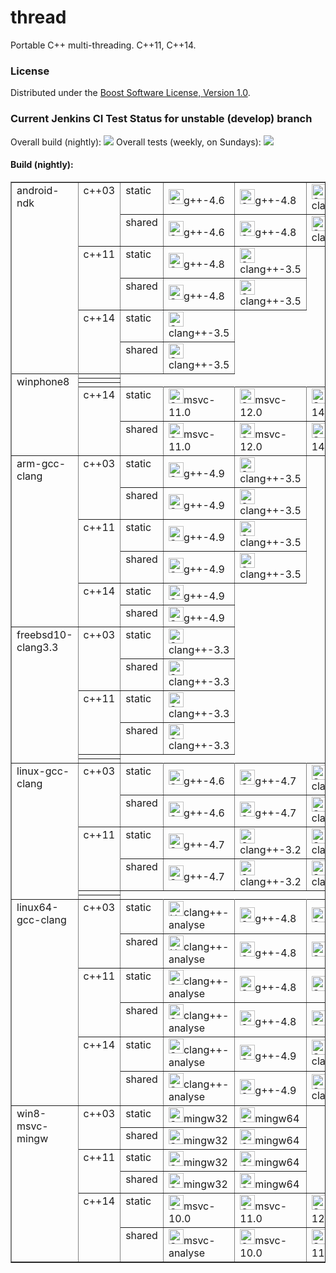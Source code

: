 thread
======

Portable C++ multi-threading. C++11, C++14.

### License

Distributed under the [Boost Software License, Version 1.0](http://boost.org/LICENSE_1_0.txt).

### Current Jenkins CI Test Status for unstable (develop) branch
Overall build (nightly): <a href='https://ci.nedprod.com/view/All/job/Boost.Thread%20Build/'><img src='https://ci.nedprod.com/buildStatus/icon?job=Boost.Thread%20Build'></a> Overall tests (weekly, on Sundays): <a href='https://ci.nedprod.com/view/All/job/Boost.Thread%20Test/'><img src='https://ci.nedprod.com/buildStatus/icon?job=Boost.Thread%20Test'></a>

#### Build (nightly):
<table id="configuration-matrix" width="100%" border="1">
  <tr>
    <td class="matrix-leftcolumn" rowspan="6" valign="top">android-ndk</td><td class="matrix-leftcolumn" rowspan="2" valign="top">c++03</td><td class="matrix-leftcolumn" rowspan="1" valign="top">static</td><td class="matrix-cell"><div><a class="model-link inside" href="https://ci.nedprod.com/job/Boost.Thread%20Build/CPPSTD=c++03,CXX=g++-4.6,LINKTYPE=static,label=android-ndk/"><img height="24" alt="Success" width="24" src="https://ci.nedprod.com/static/5e289396/images/24x24/blue.png" tooltip="Success"/></a>g++-4.6</div></td><td class="matrix-cell"><div><a class="model-link inside" href="https://ci.nedprod.com/job/Boost.Thread%20Build/CPPSTD=c++03,CXX=g++-4.8,LINKTYPE=static,label=android-ndk/"><img height="24" alt="Success" width="24" src="https://ci.nedprod.com/static/5e289396/images/24x24/blue.png" tooltip="Success"/></a>g++-4.8</div></td><td class="matrix-cell"><div><a class="model-link inside" href="https://ci.nedprod.com/job/Boost.Thread%20Build/CPPSTD=c++03,CXX=clang++-3.5,LINKTYPE=static,label=android-ndk/"><img height="24" alt="Success" width="24" src="https://ci.nedprod.com/static/5e289396/images/24x24/blue.png" tooltip="Success"/></a>clang++-3.5</div></td>
  </tr>
  <tr>
    <td class="matrix-leftcolumn" rowspan="1" valign="top">shared</td><td class="matrix-cell"><div><a class="model-link inside" href="https://ci.nedprod.com/job/Boost.Thread%20Build/CPPSTD=c++03,CXX=g++-4.6,LINKTYPE=shared,label=android-ndk/"><img height="24" alt="Success" width="24" src="https://ci.nedprod.com/static/5e289396/images/24x24/blue.png" tooltip="Success"/></a>g++-4.6</div></td><td class="matrix-cell"><div><a class="model-link inside" href="https://ci.nedprod.com/job/Boost.Thread%20Build/CPPSTD=c++03,CXX=g++-4.8,LINKTYPE=shared,label=android-ndk/"><img height="24" alt="Success" width="24" src="https://ci.nedprod.com/static/5e289396/images/24x24/blue.png" tooltip="Success"/></a>g++-4.8</div></td><td class="matrix-cell"><div><a class="model-link inside" href="https://ci.nedprod.com/job/Boost.Thread%20Build/CPPSTD=c++03,CXX=clang++-3.5,LINKTYPE=shared,label=android-ndk/"><img height="24" alt="Success" width="24" src="https://ci.nedprod.com/static/5e289396/images/24x24/blue.png" tooltip="Success"/></a>clang++-3.5</div></td>
  </tr>
  <tr>
    <td class="matrix-leftcolumn" rowspan="2" valign="top">c++11</td><td class="matrix-leftcolumn" rowspan="1" valign="top">static</td><td class="matrix-cell"><div><a class="model-link inside" href="https://ci.nedprod.com/job/Boost.Thread%20Build/CPPSTD=c++11,CXX=g++-4.8,LINKTYPE=static,label=android-ndk/"><img height="24" alt="Success" width="24" src="https://ci.nedprod.com/static/5e289396/images/24x24/blue.png" tooltip="Success"/></a>g++-4.8</div></td><td class="matrix-cell"><div><a class="model-link inside" href="https://ci.nedprod.com/job/Boost.Thread%20Build/CPPSTD=c++11,CXX=clang++-3.5,LINKTYPE=static,label=android-ndk/"><img height="24" alt="Success" width="24" src="https://ci.nedprod.com/static/5e289396/images/24x24/blue.png" tooltip="Success"/></a>clang++-3.5</div></td>
  </tr>
  <tr>
    <td class="matrix-leftcolumn" rowspan="1" valign="top">shared</td><td class="matrix-cell"><div><a class="model-link inside" href="https://ci.nedprod.com/job/Boost.Thread%20Build/CPPSTD=c++11,CXX=g++-4.8,LINKTYPE=shared,label=android-ndk/"><img height="24" alt="Success" width="24" src="https://ci.nedprod.com/static/5e289396/images/24x24/blue.png" tooltip="Success"/></a>g++-4.8</div></td><td class="matrix-cell"><div><a class="model-link inside" href="https://ci.nedprod.com/job/Boost.Thread%20Build/CPPSTD=c++11,CXX=clang++-3.5,LINKTYPE=shared,label=android-ndk/"><img height="24" alt="Success" width="24" src="https://ci.nedprod.com/static/5e289396/images/24x24/blue.png" tooltip="Success"/></a>clang++-3.5</div></td>
  </tr>
  <tr>
    <td class="matrix-leftcolumn" rowspan="2" valign="top">c++14</td><td class="matrix-leftcolumn" rowspan="1" valign="top">static</td><td class="matrix-cell"><div><a class="model-link inside" href="https://ci.nedprod.com/job/Boost.Thread%20Build/CPPSTD=c++14,CXX=clang++-3.5,LINKTYPE=static,label=android-ndk/"><img height="24" alt="Success" width="24" src="https://ci.nedprod.com/static/5e289396/images/24x24/blue.png" tooltip="Success"/></a>clang++-3.5</div></td>
  </tr>
  <tr>
    <td class="matrix-leftcolumn" rowspan="1" valign="top">shared</td><td class="matrix-cell"><div><a class="model-link inside" href="https://ci.nedprod.com/job/Boost.Thread%20Build/CPPSTD=c++14,CXX=clang++-3.5,LINKTYPE=shared,label=android-ndk/"><img height="24" alt="Success" width="24" src="https://ci.nedprod.com/static/5e289396/images/24x24/blue.png" tooltip="Success"/></a>clang++-3.5</div></td>
  </tr>
  <tr>
    <td class="matrix-leftcolumn" rowspan="6" valign="top">winphone8</td>
  </tr>
  <tr>
    <td/>
  </tr>
  <tr>
    <td/>
  </tr>
  <tr>
    <td/>
  </tr>
  <tr>
    <td class="matrix-leftcolumn" rowspan="2" valign="top">c++14</td><td class="matrix-leftcolumn" rowspan="1" valign="top">static</td><td class="matrix-cell"><div><a class="model-link inside" href="https://ci.nedprod.com/job/Boost.Thread%20Build/CPPSTD=c++14,CXX=msvc-11.0,LINKTYPE=static,label=winphone8/"><img height="24" alt="Success" width="24" src="https://ci.nedprod.com/static/5e289396/images/24x24/blue.png" tooltip="Success"/></a>msvc-11.0</div></td><td class="matrix-cell"><div><a class="model-link inside" href="https://ci.nedprod.com/job/Boost.Thread%20Build/CPPSTD=c++14,CXX=msvc-12.0,LINKTYPE=static,label=winphone8/"><img height="24" alt="Success" width="24" src="https://ci.nedprod.com/static/5e289396/images/24x24/blue.png" tooltip="Success"/></a>msvc-12.0</div></td><td class="matrix-cell"><div><a class="model-link inside" href="https://ci.nedprod.com/job/Boost.Thread%20Build/CPPSTD=c++14,CXX=msvc-14.0,LINKTYPE=static,label=winphone8/"><img height="24" alt="Success" width="24" src="https://ci.nedprod.com/static/5e289396/images/24x24/blue.png" tooltip="Success"/></a>msvc-14.0</div></td>
  </tr>
  <tr>
    <td class="matrix-leftcolumn" rowspan="1" valign="top">shared</td><td class="matrix-cell"><div><a class="model-link inside" href="https://ci.nedprod.com/job/Boost.Thread%20Build/CPPSTD=c++14,CXX=msvc-11.0,LINKTYPE=shared,label=winphone8/"><img height="24" alt="Success" width="24" src="https://ci.nedprod.com/static/5e289396/images/24x24/blue.png" tooltip="Success"/></a>msvc-11.0</div></td><td class="matrix-cell"><div><a class="model-link inside" href="https://ci.nedprod.com/job/Boost.Thread%20Build/CPPSTD=c++14,CXX=msvc-12.0,LINKTYPE=shared,label=winphone8/"><img height="24" alt="Success" width="24" src="https://ci.nedprod.com/static/5e289396/images/24x24/blue.png" tooltip="Success"/></a>msvc-12.0</div></td><td class="matrix-cell"><div><a class="model-link inside" href="https://ci.nedprod.com/job/Boost.Thread%20Build/CPPSTD=c++14,CXX=msvc-14.0,LINKTYPE=shared,label=winphone8/"><img height="24" alt="Success" width="24" src="https://ci.nedprod.com/static/5e289396/images/24x24/blue.png" tooltip="Success"/></a>msvc-14.0</div></td>
  </tr>
  <tr>
    <td class="matrix-leftcolumn" rowspan="6" valign="top">arm-gcc-clang</td><td class="matrix-leftcolumn" rowspan="2" valign="top">c++03</td><td class="matrix-leftcolumn" rowspan="1" valign="top">static</td><td class="matrix-cell"><div><a class="model-link inside" href="https://ci.nedprod.com/job/Boost.Thread%20Build/CPPSTD=c++03,CXX=g++-4.9,LINKTYPE=static,label=arm-gcc-clang/"><img height="24" alt="Success" width="24" src="https://ci.nedprod.com/static/5e289396/images/24x24/blue.png" tooltip="Success"/></a>g++-4.9</div></td><td class="matrix-cell"><div><a class="model-link inside" href="https://ci.nedprod.com/job/Boost.Thread%20Build/CPPSTD=c++03,CXX=clang++-3.5,LINKTYPE=static,label=arm-gcc-clang/"><img height="24" alt="Success" width="24" src="https://ci.nedprod.com/static/5e289396/images/24x24/blue.png" tooltip="Success"/></a>clang++-3.5</div></td>
  </tr>
  <tr>
    <td class="matrix-leftcolumn" rowspan="1" valign="top">shared</td><td class="matrix-cell"><div><a class="model-link inside" href="https://ci.nedprod.com/job/Boost.Thread%20Build/CPPSTD=c++03,CXX=g++-4.9,LINKTYPE=shared,label=arm-gcc-clang/"><img height="24" alt="Success" width="24" src="https://ci.nedprod.com/static/5e289396/images/24x24/blue.png" tooltip="Success"/></a>g++-4.9</div></td><td class="matrix-cell"><div><a class="model-link inside" href="https://ci.nedprod.com/job/Boost.Thread%20Build/CPPSTD=c++03,CXX=clang++-3.5,LINKTYPE=shared,label=arm-gcc-clang/"><img height="24" alt="Success" width="24" src="https://ci.nedprod.com/static/5e289396/images/24x24/blue.png" tooltip="Success"/></a>clang++-3.5</div></td>
  </tr>
  <tr>
    <td class="matrix-leftcolumn" rowspan="2" valign="top">c++11</td><td class="matrix-leftcolumn" rowspan="1" valign="top">static</td><td class="matrix-cell"><div><a class="model-link inside" href="https://ci.nedprod.com/job/Boost.Thread%20Build/CPPSTD=c++11,CXX=g++-4.9,LINKTYPE=static,label=arm-gcc-clang/"><img height="24" alt="Success" width="24" src="https://ci.nedprod.com/static/5e289396/images/24x24/blue.png" tooltip="Success"/></a>g++-4.9</div></td><td class="matrix-cell"><div><a class="model-link inside" href="https://ci.nedprod.com/job/Boost.Thread%20Build/CPPSTD=c++11,CXX=clang++-3.5,LINKTYPE=static,label=arm-gcc-clang/"><img height="24" alt="Success" width="24" src="https://ci.nedprod.com/static/5e289396/images/24x24/blue.png" tooltip="Success"/></a>clang++-3.5</div></td>
  </tr>
  <tr>
    <td class="matrix-leftcolumn" rowspan="1" valign="top">shared</td><td class="matrix-cell"><div><a class="model-link inside" href="https://ci.nedprod.com/job/Boost.Thread%20Build/CPPSTD=c++11,CXX=g++-4.9,LINKTYPE=shared,label=arm-gcc-clang/"><img height="24" alt="Success" width="24" src="https://ci.nedprod.com/static/5e289396/images/24x24/blue.png" tooltip="Success"/></a>g++-4.9</div></td><td class="matrix-cell"><div><a class="model-link inside" href="https://ci.nedprod.com/job/Boost.Thread%20Build/CPPSTD=c++11,CXX=clang++-3.5,LINKTYPE=shared,label=arm-gcc-clang/"><img height="24" alt="Success" width="24" src="https://ci.nedprod.com/static/5e289396/images/24x24/blue.png" tooltip="Success"/></a>clang++-3.5</div></td>
  </tr>
  <tr>
    <td class="matrix-leftcolumn" rowspan="2" valign="top">c++14</td><td class="matrix-leftcolumn" rowspan="1" valign="top">static</td><td class="matrix-cell"><div><a class="model-link inside" href="https://ci.nedprod.com/job/Boost.Thread%20Build/CPPSTD=c++14,CXX=g++-4.9,LINKTYPE=static,label=arm-gcc-clang/"><img height="24" alt="Success" width="24" src="https://ci.nedprod.com/static/5e289396/images/24x24/blue.png" tooltip="Success"/></a>g++-4.9</div></td>
  </tr>
  <tr>
    <td class="matrix-leftcolumn" rowspan="1" valign="top">shared</td><td class="matrix-cell"><div><a class="model-link inside" href="https://ci.nedprod.com/job/Boost.Thread%20Build/CPPSTD=c++14,CXX=g++-4.9,LINKTYPE=shared,label=arm-gcc-clang/"><img height="24" alt="Success" width="24" src="https://ci.nedprod.com/static/5e289396/images/24x24/blue.png" tooltip="Success"/></a>g++-4.9</div></td>
  </tr>
  <tr>
    <td class="matrix-leftcolumn" rowspan="6" valign="top">freebsd10-clang3.3</td><td class="matrix-leftcolumn" rowspan="2" valign="top">c++03</td><td class="matrix-leftcolumn" rowspan="1" valign="top">static</td><td class="matrix-cell"><div><a class="model-link inside" href="https://ci.nedprod.com/job/Boost.Thread%20Build/CPPSTD=c++03,CXX=clang++-3.3,LINKTYPE=static,label=freebsd10-clang3.3/"><img height="24" alt="Success" width="24" src="https://ci.nedprod.com/static/5e289396/images/24x24/blue.png" tooltip="Success"/></a>clang++-3.3</div></td>
  </tr>
  <tr>
    <td class="matrix-leftcolumn" rowspan="1" valign="top">shared</td><td class="matrix-cell"><div><a class="model-link inside" href="https://ci.nedprod.com/job/Boost.Thread%20Build/CPPSTD=c++03,CXX=clang++-3.3,LINKTYPE=shared,label=freebsd10-clang3.3/"><img height="24" alt="Success" width="24" src="https://ci.nedprod.com/static/5e289396/images/24x24/blue.png" tooltip="Success"/></a>clang++-3.3</div></td>
  </tr>
  <tr>
    <td class="matrix-leftcolumn" rowspan="2" valign="top">c++11</td><td class="matrix-leftcolumn" rowspan="1" valign="top">static</td><td class="matrix-cell"><div><a class="model-link inside" href="https://ci.nedprod.com/job/Boost.Thread%20Build/CPPSTD=c++11,CXX=clang++-3.3,LINKTYPE=static,label=freebsd10-clang3.3/"><img height="24" alt="Success" width="24" src="https://ci.nedprod.com/static/5e289396/images/24x24/blue.png" tooltip="Success"/></a>clang++-3.3</div></td>
  </tr>
  <tr>
    <td class="matrix-leftcolumn" rowspan="1" valign="top">shared</td><td class="matrix-cell"><div><a class="model-link inside" href="https://ci.nedprod.com/job/Boost.Thread%20Build/CPPSTD=c++11,CXX=clang++-3.3,LINKTYPE=shared,label=freebsd10-clang3.3/"><img height="24" alt="Success" width="24" src="https://ci.nedprod.com/static/5e289396/images/24x24/blue.png" tooltip="Success"/></a>clang++-3.3</div></td>
  </tr>
  <tr>
    <td/>
  </tr>
  <tr>
    <td/>
  </tr>
  <tr>
    <td class="matrix-leftcolumn" rowspan="6" valign="top">linux-gcc-clang</td><td class="matrix-leftcolumn" rowspan="2" valign="top">c++03</td><td class="matrix-leftcolumn" rowspan="1" valign="top">static</td><td class="matrix-cell"><div><a class="model-link inside" href="https://ci.nedprod.com/job/Boost.Thread%20Build/CPPSTD=c++03,CXX=g++-4.6,LINKTYPE=static,label=linux-gcc-clang/"><img height="24" alt="Success" width="24" src="https://ci.nedprod.com/static/5e289396/images/24x24/blue.png" tooltip="Success"/></a>g++-4.6</div></td><td class="matrix-cell"><div><a class="model-link inside" href="https://ci.nedprod.com/job/Boost.Thread%20Build/CPPSTD=c++03,CXX=g++-4.7,LINKTYPE=static,label=linux-gcc-clang/"><img height="24" alt="Success" width="24" src="https://ci.nedprod.com/static/5e289396/images/24x24/blue.png" tooltip="Success"/></a>g++-4.7</div></td><td class="matrix-cell"><div><a class="model-link inside" href="https://ci.nedprod.com/job/Boost.Thread%20Build/CPPSTD=c++03,CXX=clang++-3.2,LINKTYPE=static,label=linux-gcc-clang/"><img height="24" alt="Success" width="24" src="https://ci.nedprod.com/static/5e289396/images/24x24/blue.png" tooltip="Success"/></a>clang++-3.2</div></td><td class="matrix-cell"><div><a class="model-link inside" href="https://ci.nedprod.com/job/Boost.Thread%20Build/CPPSTD=c++03,CXX=clang++-3.3,LINKTYPE=static,label=linux-gcc-clang/"><img height="24" alt="Success" width="24" src="https://ci.nedprod.com/static/5e289396/images/24x24/blue.png" tooltip="Success"/></a>clang++-3.3</div></td><td class="matrix-cell"><div><a class="model-link inside" href="https://ci.nedprod.com/job/Boost.Thread%20Build/CPPSTD=c++03,CXX=clang++-3.4,LINKTYPE=static,label=linux-gcc-clang/"><img height="24" alt="Success" width="24" src="https://ci.nedprod.com/static/5e289396/images/24x24/blue.png" tooltip="Success"/></a>clang++-3.4</div></td>
  </tr>
  <tr>
    <td class="matrix-leftcolumn" rowspan="1" valign="top">shared</td><td class="matrix-cell"><div><a class="model-link inside" href="https://ci.nedprod.com/job/Boost.Thread%20Build/CPPSTD=c++03,CXX=g++-4.6,LINKTYPE=shared,label=linux-gcc-clang/"><img height="24" alt="Success" width="24" src="https://ci.nedprod.com/static/5e289396/images/24x24/blue.png" tooltip="Success"/></a>g++-4.6</div></td><td class="matrix-cell"><div><a class="model-link inside" href="https://ci.nedprod.com/job/Boost.Thread%20Build/CPPSTD=c++03,CXX=g++-4.7,LINKTYPE=shared,label=linux-gcc-clang/"><img height="24" alt="Success" width="24" src="https://ci.nedprod.com/static/5e289396/images/24x24/blue.png" tooltip="Success"/></a>g++-4.7</div></td><td class="matrix-cell"><div><a class="model-link inside" href="https://ci.nedprod.com/job/Boost.Thread%20Build/CPPSTD=c++03,CXX=clang++-3.2,LINKTYPE=shared,label=linux-gcc-clang/"><img height="24" alt="Success" width="24" src="https://ci.nedprod.com/static/5e289396/images/24x24/blue.png" tooltip="Success"/></a>clang++-3.2</div></td><td class="matrix-cell"><div><a class="model-link inside" href="https://ci.nedprod.com/job/Boost.Thread%20Build/CPPSTD=c++03,CXX=clang++-3.3,LINKTYPE=shared,label=linux-gcc-clang/"><img height="24" alt="Success" width="24" src="https://ci.nedprod.com/static/5e289396/images/24x24/blue.png" tooltip="Success"/></a>clang++-3.3</div></td><td class="matrix-cell"><div><a class="model-link inside" href="https://ci.nedprod.com/job/Boost.Thread%20Build/CPPSTD=c++03,CXX=clang++-3.4,LINKTYPE=shared,label=linux-gcc-clang/"><img height="24" alt="Success" width="24" src="https://ci.nedprod.com/static/5e289396/images/24x24/blue.png" tooltip="Success"/></a>clang++-3.4</div></td>
  </tr>
  <tr>
    <td class="matrix-leftcolumn" rowspan="2" valign="top">c++11</td><td class="matrix-leftcolumn" rowspan="1" valign="top">static</td><td class="matrix-cell"><div><a class="model-link inside" href="https://ci.nedprod.com/job/Boost.Thread%20Build/CPPSTD=c++11,CXX=g++-4.7,LINKTYPE=static,label=linux-gcc-clang/"><img height="24" alt="Success" width="24" src="https://ci.nedprod.com/static/5e289396/images/24x24/blue.png" tooltip="Success"/></a>g++-4.7</div></td><td class="matrix-cell"><div><a class="model-link inside" href="https://ci.nedprod.com/job/Boost.Thread%20Build/CPPSTD=c++11,CXX=clang++-3.2,LINKTYPE=static,label=linux-gcc-clang/"><img height="24" alt="Success" width="24" src="https://ci.nedprod.com/static/5e289396/images/24x24/blue.png" tooltip="Success"/></a>clang++-3.2</div></td><td class="matrix-cell"><div><a class="model-link inside" href="https://ci.nedprod.com/job/Boost.Thread%20Build/CPPSTD=c++11,CXX=clang++-3.3,LINKTYPE=static,label=linux-gcc-clang/"><img height="24" alt="Success" width="24" src="https://ci.nedprod.com/static/5e289396/images/24x24/blue.png" tooltip="Success"/></a>clang++-3.3</div></td><td class="matrix-cell"><div><a class="model-link inside" href="https://ci.nedprod.com/job/Boost.Thread%20Build/CPPSTD=c++11,CXX=clang++-3.4,LINKTYPE=static,label=linux-gcc-clang/"><img height="24" alt="Success" width="24" src="https://ci.nedprod.com/static/5e289396/images/24x24/blue.png" tooltip="Success"/></a>clang++-3.4</div></td>
  </tr>
  <tr>
    <td class="matrix-leftcolumn" rowspan="1" valign="top">shared</td><td class="matrix-cell"><div><a class="model-link inside" href="https://ci.nedprod.com/job/Boost.Thread%20Build/CPPSTD=c++11,CXX=g++-4.7,LINKTYPE=shared,label=linux-gcc-clang/"><img height="24" alt="Success" width="24" src="https://ci.nedprod.com/static/5e289396/images/24x24/blue.png" tooltip="Success"/></a>g++-4.7</div></td><td class="matrix-cell"><div><a class="model-link inside" href="https://ci.nedprod.com/job/Boost.Thread%20Build/CPPSTD=c++11,CXX=clang++-3.2,LINKTYPE=shared,label=linux-gcc-clang/"><img height="24" alt="Success" width="24" src="https://ci.nedprod.com/static/5e289396/images/24x24/blue.png" tooltip="Success"/></a>clang++-3.2</div></td><td class="matrix-cell"><div><a class="model-link inside" href="https://ci.nedprod.com/job/Boost.Thread%20Build/CPPSTD=c++11,CXX=clang++-3.3,LINKTYPE=shared,label=linux-gcc-clang/"><img height="24" alt="Success" width="24" src="https://ci.nedprod.com/static/5e289396/images/24x24/blue.png" tooltip="Success"/></a>clang++-3.3</div></td><td class="matrix-cell"><div><a class="model-link inside" href="https://ci.nedprod.com/job/Boost.Thread%20Build/CPPSTD=c++11,CXX=clang++-3.4,LINKTYPE=shared,label=linux-gcc-clang/"><img height="24" alt="Success" width="24" src="https://ci.nedprod.com/static/5e289396/images/24x24/blue.png" tooltip="Success"/></a>clang++-3.4</div></td>
  </tr>
  <tr>
    <td/>
  </tr>
  <tr>
    <td/>
  </tr>
  <tr>
    <td class="matrix-leftcolumn" rowspan="6" valign="top">linux64-gcc-clang</td><td class="matrix-leftcolumn" rowspan="2" valign="top">c++03</td><td class="matrix-leftcolumn" rowspan="1" valign="top">static</td><td class="matrix-cell"><div><a class="model-link inside" href="https://ci.nedprod.com/job/Boost.Thread%20Build/CPPSTD=c++03,CXX=clang++-analyse,LINKTYPE=static,label=linux64-gcc-clang/"><img height="24" alt="Unstable" width="24" src="https://ci.nedprod.com/static/5e289396/images/24x24/yellow.png" tooltip="Unstable"/></a>clang++-analyse</div></td><td class="matrix-cell"><div><a class="model-link inside" href="https://ci.nedprod.com/job/Boost.Thread%20Build/CPPSTD=c++03,CXX=g++-4.8,LINKTYPE=static,label=linux64-gcc-clang/"><img height="24" alt="Success" width="24" src="https://ci.nedprod.com/static/5e289396/images/24x24/blue.png" tooltip="Success"/></a>g++-4.8</div></td><td class="matrix-cell"><div><a class="model-link inside" href="https://ci.nedprod.com/job/Boost.Thread%20Build/CPPSTD=c++03,CXX=g++-4.9,LINKTYPE=static,label=linux64-gcc-clang/"><img height="24" alt="Success" width="24" src="https://ci.nedprod.com/static/5e289396/images/24x24/blue.png" tooltip="Success"/></a>g++-4.9</div></td><td class="matrix-cell"><div><a class="model-link inside" href="https://ci.nedprod.com/job/Boost.Thread%20Build/CPPSTD=c++03,CXX=clang++-3.5,LINKTYPE=static,label=linux64-gcc-clang/"><img height="24" alt="Success" width="24" src="https://ci.nedprod.com/static/5e289396/images/24x24/blue.png" tooltip="Success"/></a>clang++-3.5</div></td>
  </tr>
  <tr>
    <td class="matrix-leftcolumn" rowspan="1" valign="top">shared</td><td class="matrix-cell"><div><a class="model-link inside" href="https://ci.nedprod.com/job/Boost.Thread%20Build/CPPSTD=c++03,CXX=clang++-analyse,LINKTYPE=shared,label=linux64-gcc-clang/"><img height="24" alt="Unstable" width="24" src="https://ci.nedprod.com/static/5e289396/images/24x24/yellow.png" tooltip="Unstable"/></a>clang++-analyse</div></td><td class="matrix-cell"><div><a class="model-link inside" href="https://ci.nedprod.com/job/Boost.Thread%20Build/CPPSTD=c++03,CXX=g++-4.8,LINKTYPE=shared,label=linux64-gcc-clang/"><img height="24" alt="Success" width="24" src="https://ci.nedprod.com/static/5e289396/images/24x24/blue.png" tooltip="Success"/></a>g++-4.8</div></td><td class="matrix-cell"><div><a class="model-link inside" href="https://ci.nedprod.com/job/Boost.Thread%20Build/CPPSTD=c++03,CXX=g++-4.9,LINKTYPE=shared,label=linux64-gcc-clang/"><img height="24" alt="Success" width="24" src="https://ci.nedprod.com/static/5e289396/images/24x24/blue.png" tooltip="Success"/></a>g++-4.9</div></td><td class="matrix-cell"><div><a class="model-link inside" href="https://ci.nedprod.com/job/Boost.Thread%20Build/CPPSTD=c++03,CXX=clang++-3.5,LINKTYPE=shared,label=linux64-gcc-clang/"><img height="24" alt="Success" width="24" src="https://ci.nedprod.com/static/5e289396/images/24x24/blue.png" tooltip="Success"/></a>clang++-3.5</div></td>
  </tr>
  <tr>
    <td class="matrix-leftcolumn" rowspan="2" valign="top">c++11</td><td class="matrix-leftcolumn" rowspan="1" valign="top">static</td><td class="matrix-cell"><div><a class="model-link inside" href="https://ci.nedprod.com/job/Boost.Thread%20Build/CPPSTD=c++11,CXX=clang++-analyse,LINKTYPE=static,label=linux64-gcc-clang/"><img height="24" alt="Success" width="24" src="https://ci.nedprod.com/static/5e289396/images/24x24/blue.png" tooltip="Success"/></a>clang++-analyse</div></td><td class="matrix-cell"><div><a class="model-link inside" href="https://ci.nedprod.com/job/Boost.Thread%20Build/CPPSTD=c++11,CXX=g++-4.8,LINKTYPE=static,label=linux64-gcc-clang/"><img height="24" alt="Success" width="24" src="https://ci.nedprod.com/static/5e289396/images/24x24/blue.png" tooltip="Success"/></a>g++-4.8</div></td><td class="matrix-cell"><div><a class="model-link inside" href="https://ci.nedprod.com/job/Boost.Thread%20Build/CPPSTD=c++11,CXX=g++-4.9,LINKTYPE=static,label=linux64-gcc-clang/"><img height="24" alt="Success" width="24" src="https://ci.nedprod.com/static/5e289396/images/24x24/blue.png" tooltip="Success"/></a>g++-4.9</div></td><td class="matrix-cell"><div><a class="model-link inside" href="https://ci.nedprod.com/job/Boost.Thread%20Build/CPPSTD=c++11,CXX=clang++-3.5,LINKTYPE=static,label=linux64-gcc-clang/"><img height="24" alt="Success" width="24" src="https://ci.nedprod.com/static/5e289396/images/24x24/blue.png" tooltip="Success"/></a>clang++-3.5</div></td>
  </tr>
  <tr>
    <td class="matrix-leftcolumn" rowspan="1" valign="top">shared</td><td class="matrix-cell"><div><a class="model-link inside" href="https://ci.nedprod.com/job/Boost.Thread%20Build/CPPSTD=c++11,CXX=clang++-analyse,LINKTYPE=shared,label=linux64-gcc-clang/"><img height="24" alt="Success" width="24" src="https://ci.nedprod.com/static/5e289396/images/24x24/blue.png" tooltip="Success"/></a>clang++-analyse</div></td><td class="matrix-cell"><div><a class="model-link inside" href="https://ci.nedprod.com/job/Boost.Thread%20Build/CPPSTD=c++11,CXX=g++-4.8,LINKTYPE=shared,label=linux64-gcc-clang/"><img height="24" alt="Success" width="24" src="https://ci.nedprod.com/static/5e289396/images/24x24/blue.png" tooltip="Success"/></a>g++-4.8</div></td><td class="matrix-cell"><div><a class="model-link inside" href="https://ci.nedprod.com/job/Boost.Thread%20Build/CPPSTD=c++11,CXX=g++-4.9,LINKTYPE=shared,label=linux64-gcc-clang/"><img height="24" alt="Success" width="24" src="https://ci.nedprod.com/static/5e289396/images/24x24/blue.png" tooltip="Success"/></a>g++-4.9</div></td><td class="matrix-cell"><div><a class="model-link inside" href="https://ci.nedprod.com/job/Boost.Thread%20Build/CPPSTD=c++11,CXX=clang++-3.5,LINKTYPE=shared,label=linux64-gcc-clang/"><img height="24" alt="Success" width="24" src="https://ci.nedprod.com/static/5e289396/images/24x24/blue.png" tooltip="Success"/></a>clang++-3.5</div></td>
  </tr>
  <tr>
    <td class="matrix-leftcolumn" rowspan="2" valign="top">c++14</td><td class="matrix-leftcolumn" rowspan="1" valign="top">static</td><td class="matrix-cell"><div><a class="model-link inside" href="https://ci.nedprod.com/job/Boost.Thread%20Build/CPPSTD=c++14,CXX=clang++-analyse,LINKTYPE=static,label=linux64-gcc-clang/"><img height="24" alt="Success" width="24" src="https://ci.nedprod.com/static/5e289396/images/24x24/blue.png" tooltip="Success"/></a>clang++-analyse</div></td><td class="matrix-cell"><div><a class="model-link inside" href="https://ci.nedprod.com/job/Boost.Thread%20Build/CPPSTD=c++14,CXX=g++-4.9,LINKTYPE=static,label=linux64-gcc-clang/"><img height="24" alt="Success" width="24" src="https://ci.nedprod.com/static/5e289396/images/24x24/blue.png" tooltip="Success"/></a>g++-4.9</div></td><td class="matrix-cell"><div><a class="model-link inside" href="https://ci.nedprod.com/job/Boost.Thread%20Build/CPPSTD=c++14,CXX=clang++-3.5,LINKTYPE=static,label=linux64-gcc-clang/"><img height="24" alt="Success" width="24" src="https://ci.nedprod.com/static/5e289396/images/24x24/blue.png" tooltip="Success"/></a>clang++-3.5</div></td>
  </tr>
  <tr>
    <td class="matrix-leftcolumn" rowspan="1" valign="top">shared</td><td class="matrix-cell"><div><a class="model-link inside" href="https://ci.nedprod.com/job/Boost.Thread%20Build/CPPSTD=c++14,CXX=clang++-analyse,LINKTYPE=shared,label=linux64-gcc-clang/"><img height="24" alt="Success" width="24" src="https://ci.nedprod.com/static/5e289396/images/24x24/blue.png" tooltip="Success"/></a>clang++-analyse</div></td><td class="matrix-cell"><div><a class="model-link inside" href="https://ci.nedprod.com/job/Boost.Thread%20Build/CPPSTD=c++14,CXX=g++-4.9,LINKTYPE=shared,label=linux64-gcc-clang/"><img height="24" alt="Success" width="24" src="https://ci.nedprod.com/static/5e289396/images/24x24/blue.png" tooltip="Success"/></a>g++-4.9</div></td><td class="matrix-cell"><div><a class="model-link inside" href="https://ci.nedprod.com/job/Boost.Thread%20Build/CPPSTD=c++14,CXX=clang++-3.5,LINKTYPE=shared,label=linux64-gcc-clang/"><img height="24" alt="Success" width="24" src="https://ci.nedprod.com/static/5e289396/images/24x24/blue.png" tooltip="Success"/></a>clang++-3.5</div></td>
  </tr>
  <tr>
    <td class="matrix-leftcolumn" rowspan="6" valign="top">win8-msvc-mingw</td><td class="matrix-leftcolumn" rowspan="2" valign="top">c++03</td><td class="matrix-leftcolumn" rowspan="1" valign="top">static</td><td class="matrix-cell"><div><a class="model-link inside" href="https://ci.nedprod.com/job/Boost.Thread%20Build/CPPSTD=c++03,CXX=mingw32,LINKTYPE=static,label=win8-msvc-mingw/"><img height="24" alt="Success" width="24" src="https://ci.nedprod.com/static/5e289396/images/24x24/blue.png" tooltip="Success"/></a>mingw32</div></td><td class="matrix-cell"><div><a class="model-link inside" href="https://ci.nedprod.com/job/Boost.Thread%20Build/CPPSTD=c++03,CXX=mingw64,LINKTYPE=static,label=win8-msvc-mingw/"><img height="24" alt="Success" width="24" src="https://ci.nedprod.com/static/5e289396/images/24x24/blue.png" tooltip="Success"/></a>mingw64</div></td>
  </tr>
  <tr>
    <td class="matrix-leftcolumn" rowspan="1" valign="top">shared</td><td class="matrix-cell"><div><a class="model-link inside" href="https://ci.nedprod.com/job/Boost.Thread%20Build/CPPSTD=c++03,CXX=mingw32,LINKTYPE=shared,label=win8-msvc-mingw/"><img height="24" alt="Success" width="24" src="https://ci.nedprod.com/static/5e289396/images/24x24/blue.png" tooltip="Success"/></a>mingw32</div></td><td class="matrix-cell"><div><a class="model-link inside" href="https://ci.nedprod.com/job/Boost.Thread%20Build/CPPSTD=c++03,CXX=mingw64,LINKTYPE=shared,label=win8-msvc-mingw/"><img height="24" alt="Success" width="24" src="https://ci.nedprod.com/static/5e289396/images/24x24/blue.png" tooltip="Success"/></a>mingw64</div></td>
  </tr>
  <tr>
    <td class="matrix-leftcolumn" rowspan="2" valign="top">c++11</td><td class="matrix-leftcolumn" rowspan="1" valign="top">static</td><td class="matrix-cell"><div><a class="model-link inside" href="https://ci.nedprod.com/job/Boost.Thread%20Build/CPPSTD=c++11,CXX=mingw32,LINKTYPE=static,label=win8-msvc-mingw/"><img height="24" alt="Success" width="24" src="https://ci.nedprod.com/static/5e289396/images/24x24/blue.png" tooltip="Success"/></a>mingw32</div></td><td class="matrix-cell"><div><a class="model-link inside" href="https://ci.nedprod.com/job/Boost.Thread%20Build/CPPSTD=c++11,CXX=mingw64,LINKTYPE=static,label=win8-msvc-mingw/"><img height="24" alt="Success" width="24" src="https://ci.nedprod.com/static/5e289396/images/24x24/blue.png" tooltip="Success"/></a>mingw64</div></td>
  </tr>
  <tr>
    <td class="matrix-leftcolumn" rowspan="1" valign="top">shared</td><td class="matrix-cell"><div><a class="model-link inside" href="https://ci.nedprod.com/job/Boost.Thread%20Build/CPPSTD=c++11,CXX=mingw32,LINKTYPE=shared,label=win8-msvc-mingw/"><img height="24" alt="Success" width="24" src="https://ci.nedprod.com/static/5e289396/images/24x24/blue.png" tooltip="Success"/></a>mingw32</div></td><td class="matrix-cell"><div><a class="model-link inside" href="https://ci.nedprod.com/job/Boost.Thread%20Build/CPPSTD=c++11,CXX=mingw64,LINKTYPE=shared,label=win8-msvc-mingw/"><img height="24" alt="Success" width="24" src="https://ci.nedprod.com/static/5e289396/images/24x24/blue.png" tooltip="Success"/></a>mingw64</div></td>
  </tr>
  <tr>
    <td class="matrix-leftcolumn" rowspan="2" valign="top">c++14</td><td class="matrix-leftcolumn" rowspan="1" valign="top">static</td><td class="matrix-cell"><div><a class="model-link inside" href="https://ci.nedprod.com/job/Boost.Thread%20Build/CPPSTD=c++14,CXX=msvc-10.0,LINKTYPE=static,label=win8-msvc-mingw/"><img height="24" alt="Success" width="24" src="https://ci.nedprod.com/static/5e289396/images/24x24/blue.png" tooltip="Success"/></a>msvc-10.0</div></td><td class="matrix-cell"><div><a class="model-link inside" href="https://ci.nedprod.com/job/Boost.Thread%20Build/CPPSTD=c++14,CXX=msvc-11.0,LINKTYPE=static,label=win8-msvc-mingw/"><img height="24" alt="Success" width="24" src="https://ci.nedprod.com/static/5e289396/images/24x24/blue.png" tooltip="Success"/></a>msvc-11.0</div></td><td class="matrix-cell"><div><a class="model-link inside" href="https://ci.nedprod.com/job/Boost.Thread%20Build/CPPSTD=c++14,CXX=msvc-12.0,LINKTYPE=static,label=win8-msvc-mingw/"><img height="24" alt="Success" width="24" src="https://ci.nedprod.com/static/5e289396/images/24x24/blue.png" tooltip="Success"/></a>msvc-12.0</div></td><td class="matrix-cell"><div><a class="model-link inside" href="https://ci.nedprod.com/job/Boost.Thread%20Build/CPPSTD=c++14,CXX=msvc-14.0,LINKTYPE=static,label=win8-msvc-mingw/"><img height="24" alt="Success" width="24" src="https://ci.nedprod.com/static/5e289396/images/24x24/blue.png" tooltip="Success"/></a>msvc-14.0</div></td>
  </tr>
  <tr>
    <td class="matrix-leftcolumn" rowspan="1" valign="top">shared</td><td class="matrix-cell"><div><a class="model-link inside" href="https://ci.nedprod.com/job/Boost.Thread%20Build/CPPSTD=c++14,CXX=msvc-analyse,LINKTYPE=shared,label=win8-msvc-mingw/"><img height="24" alt="Success" width="24" src="https://ci.nedprod.com/static/5e289396/images/24x24/blue.png" tooltip="Success"/></a>msvc-analyse</div></td><td class="matrix-cell"><div><a class="model-link inside" href="https://ci.nedprod.com/job/Boost.Thread%20Build/CPPSTD=c++14,CXX=msvc-10.0,LINKTYPE=shared,label=win8-msvc-mingw/"><img height="24" alt="Success" width="24" src="https://ci.nedprod.com/static/5e289396/images/24x24/blue.png" tooltip="Success"/></a>msvc-10.0</div></td><td class="matrix-cell"><div><a class="model-link inside" href="https://ci.nedprod.com/job/Boost.Thread%20Build/CPPSTD=c++14,CXX=msvc-11.0,LINKTYPE=shared,label=win8-msvc-mingw/"><img height="24" alt="Success" width="24" src="https://ci.nedprod.com/static/5e289396/images/24x24/blue.png" tooltip="Success"/></a>msvc-11.0</div></td><td class="matrix-cell"><div><a class="model-link inside" href="https://ci.nedprod.com/job/Boost.Thread%20Build/CPPSTD=c++14,CXX=msvc-12.0,LINKTYPE=shared,label=win8-msvc-mingw/"><img height="24" alt="Success" width="24" src="https://ci.nedprod.com/static/5e289396/images/24x24/blue.png" tooltip="Success"/></a>msvc-12.0</div></td><td class="matrix-cell"><div><a class="model-link inside" href="https://ci.nedprod.com/job/Boost.Thread%20Build/CPPSTD=c++14,CXX=msvc-14.0,LINKTYPE=shared,label=win8-msvc-mingw/"><img height="24" alt="Success" width="24" src="https://ci.nedprod.com/static/5e289396/images/24x24/blue.png" tooltip="Success"/></a>msvc-14.0</div></td>
  </tr>
</table>
